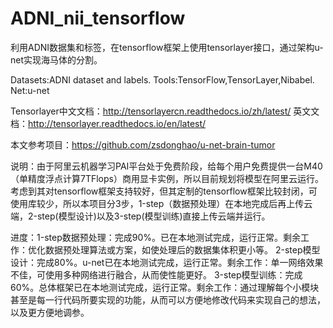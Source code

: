 # ADNI_nii_tensorflow
利用ADNI数据集和标签，在tensorflow框架上使用tensorlayer接口，通过架构u-net实现海马体的分割。

Datasets:ADNI dataset and labels.     Tools:TensorFlow,TensorLayer,Nibabel.     Net:u-net 

Tensorlayer中文文档：http://tensorlayercn.readthedocs.io/zh/latest/  英文文档：http://tensorlayer.readthedocs.io/en/latest/

本文参考项目：https://github.com/zsdonghao/u-net-brain-tumor

说明：由于阿里云机器学习PAI平台处于免费阶段，给每个用户免费提供一台M40（单精度浮点计算7TFlops）商用显卡实例，所以目前规划将模型在阿里云运行。考虑到其对tensorflow框架支持较好，但其定制的tensorflow框架比较封闭，可使用库较少，所以本项目分3步，1-step（数据预处理）在本地完成后再上传云端，2-step(模型设计)以及3-step(模型训练)直接上传云端并运行。

进度：1-step数据预处理：完成90%。已在本地测试完成，运行正常。剩余工作：优化数据预处理算法或方案，如使处理后的数据集体积更小等。
2-step模型设计：完成80%。u-net已在本地测试完成，运行正常。剩余工作：单一网络效果不佳，可使用多种网络进行融合，从而使性能更好。
3-step模型训练：完成60%。总体框架已在本地测试完成，运行正常。剩余工作：通过理解每个小模块甚至是每一行代码所要实现的功能，从而可以方便地修改代码来实现自己的想法，以及更方便地调参。
